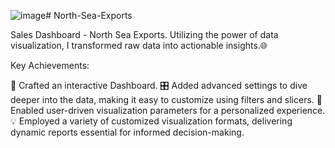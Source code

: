 ![image](https://github.com/user-attachments/assets/3814caad-fd29-4824-a116-3424bc713ad2)# North-Sea-Exports

Sales Dashboard - North Sea Exports.
Utilizing the power of data visualization, I transformed raw data into actionable insights.🌐

Key Achievements:

🔗 Crafted an interactive Dashboard.
🎛️ Added advanced settings to dive deeper into the data, making it easy to customize using filters and slicers.
👤 Enabled user-driven visualization parameters for a personalized experience.
💡 Employed a variety of customized visualization formats, delivering dynamic reports essential for informed decision-making.

